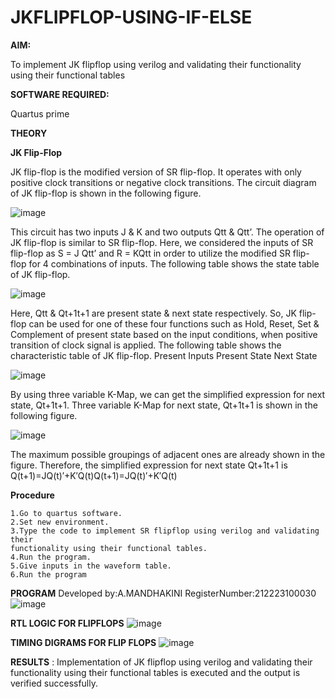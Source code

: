 # JKFLIPFLOP-USING-IF-ELSE

**AIM:** 

To implement  JK flipflop using verilog and validating their functionality using their functional tables

**SOFTWARE REQUIRED:**

Quartus prime

**THEORY**

**JK Flip-Flop**

JK flip-flop is the modified version of SR flip-flop. It operates with only positive clock transitions or negative clock transitions. The circuit diagram of JK flip-flop is shown in the following figure.

![image](https://github.com/naavaneetha/JKFLIPFLOP-USING-IF-ELSE/assets/154305477/a649c30b-232b-4558-b188-fd6c09845180)


This circuit has two inputs J & K and two outputs Qtt & Qtt’. The operation of JK flip-flop is similar to SR flip-flop. Here, we considered the inputs of SR flip-flop as S = J Qtt’ and R = KQtt in order to utilize the modified SR flip-flop for 4 combinations of inputs. The following table shows the state table of JK flip-flop.

![image](https://github.com/naavaneetha/JKFLIPFLOP-USING-IF-ELSE/assets/154305477/c4360742-e8a8-4937-b089-c46c0433f9a3)

 
Here, Qtt & Qt+1t+1 are present state & next state respectively. So, JK flip-flop can be used for one of these four functions such as Hold, Reset, Set & Complement of present state based on the input conditions, when positive transition of clock signal is applied. The following table shows the characteristic table of JK flip-flop. Present Inputs Present State Next State
 
![image](https://github.com/naavaneetha/JKFLIPFLOP-USING-IF-ELSE/assets/154305477/6c275261-a6d5-4c37-a3a7-1e88ca11c4cd)

By using three variable K-Map, we can get the simplified expression for next state, Qt+1t+1. Three variable K-Map for next state, Qt+1t+1 is shown in the following figure.
 
![image](https://github.com/naavaneetha/JKFLIPFLOP-USING-IF-ELSE/assets/154305477/5174f41b-0ce0-4329-a372-6d1943ea6673)

The maximum possible groupings of adjacent ones are already shown in the figure. Therefore, the simplified expression for next state Qt+1t+1 is Q(t+1)=JQ(t)′+K′Q(t)Q(t+1)=JQ(t)′+K′Q(t)

**Procedure**
~~~
1.Go to quartus software.
2.Set new environment.
3.Type the code to implement SR flipflop using verilog and validating their
functionality using their functional tables.
4.Run the program.
5.Give inputs in the waveform table.
6.Run the program
~~~



**PROGRAM**
 Developed by:A.MANDHAKINI
 RegisterNumber:212223100030
![image](https://github.com/MandhakiniA/JKFLIPFLOP-USING-IF-ELSE/assets/150005194/9a26f7ba-6a04-4484-abd4-b0ed694dca79)





 


**RTL LOGIC FOR FLIPFLOPS**
![image](https://github.com/MandhakiniA/JKFLIPFLOP-USING-IF-ELSE/assets/150005194/7cc1d02f-a6cb-4b20-8b2a-62c0394d9038)


**TIMING DIGRAMS FOR FLIP FLOPS**
![image](https://github.com/MandhakiniA/JKFLIPFLOP-USING-IF-ELSE/assets/150005194/6822652f-f012-4522-a5a8-e07341c9d0b9)


**RESULTS** :  Implementation of JK flipflop using verilog and validating their functionality
using their functional tables is executed and the output is verified successfully.
